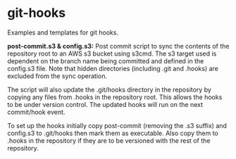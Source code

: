 # git-hooks

Examples and templates for git hooks.

**post-commit.s3 & config.s3:** Post commit script to sync the contents of the repository root to an AWS s3 bucket using s3cmd. The s3 target used is dependent on the branch name being committed and defined in the config.s3 file. Note that hidden directories (including .git and .hooks) are excluded from the sync operation.

The script will also update the .git/hooks directory in the repository by copying any files from .hooks in the repository root. This allows the hooks to be under version control. The updated hooks will run on the next commit/hook event.

To set up the hooks initially copy post-commit (removing the .s3 suffix) and config.s3 to .git/hooks then mark them as executable. Also copy them to .hooks in the repository if they are to be versioned with the rest of the repository.